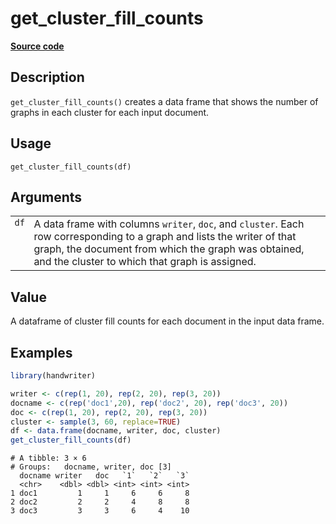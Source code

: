 

# get_cluster_fill_counts

[**Source code**](https://github.com/CSAFE-ISU/handwriter/tree/176-automatic-documentation/R/#L)

## Description

<code>get_cluster_fill_counts()</code> creates a data frame that shows
the number of graphs in each cluster for each input document.

## Usage

<pre><code class='language-R'>get_cluster_fill_counts(df)
</code></pre>

## Arguments

<table>
<tr>
<td style="white-space: nowrap; font-family: monospace; vertical-align: top">
<code id="df">df</code>
</td>
<td>
A data frame with columns <code>writer</code>, <code>doc</code>, and
<code>cluster</code>. Each row corresponding to a graph and lists the
writer of that graph, the document from which the graph was obtained,
and the cluster to which that graph is assigned.
</td>
</tr>
</table>

## Value

A dataframe of cluster fill counts for each document in the input data
frame.

## Examples

``` r
library(handwriter)

writer <- c(rep(1, 20), rep(2, 20), rep(3, 20))
docname <- c(rep('doc1',20), rep('doc2', 20), rep('doc3', 20))
doc <- c(rep(1, 20), rep(2, 20), rep(3, 20))
cluster <- sample(3, 60, replace=TRUE)
df <- data.frame(docname, writer, doc, cluster)
get_cluster_fill_counts(df)
```

    # A tibble: 3 × 6
    # Groups:   docname, writer, doc [3]
      docname writer   doc   `1`   `2`   `3`
      <chr>    <dbl> <dbl> <int> <int> <int>
    1 doc1         1     1     6     6     8
    2 doc2         2     2     4     8     8
    3 doc3         3     3     6     4    10
